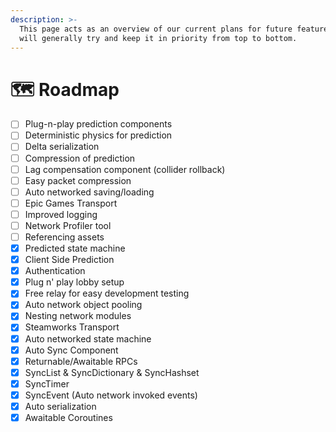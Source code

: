 ```yaml
---
description: >-
  This page acts as an overview of our current plans for future features. We
  will generally try and keep it in priority from top to bottom.
---
```


# 🗺️ Roadmap

* [ ] Plug-n-play prediction components
* [ ] Deterministic physics for prediction
* [ ] Delta serialization
* [ ] Compression of prediction
* [ ] Lag compensation component (collider rollback)
* [ ] Easy packet compression
* [ ] Auto networked saving/loading
* [ ] Epic Games Transport
* [ ] Improved logging
* [ ] Network Profiler tool
* [ ] Referencing assets
* [x] Predicted state machine
* [x] Client Side Prediction
* [x] Authentication
* [x] Plug n' play lobby setup
* [x] Free relay for easy development testing
* [x] Auto network object pooling
* [x] Nesting network modules
* [x] Steamworks Transport
* [x] Auto networked state machine
* [x] Auto Sync Component
* [x] Returnable/Awaitable RPCs
* [x] SyncList & SyncDictionary & SyncHashset
* [x] SyncTimer
* [x] SyncEvent (Auto network invoked events)
* [x] Auto serialization
* [x] Awaitable Coroutines
